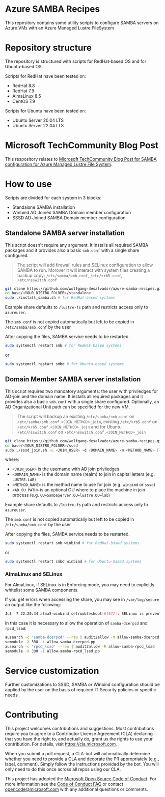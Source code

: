 # Azure SAMBA Recipes
This repository contains some utility scripts to configure SAMBA servers on Azure VMs with an Azure Managed Lustre FileSystem

# Repository structure

The repository is structured with scripts for RedHat-based OS and for Ubuntu-based OS.

Scripts for RedHat have been tested on:

- RedHat 8.8
- RedHat 7.9
- AlmaLinux 8.5
- CentOS 7.9

Scripts for Ubuntu have been tested on:

- Ubuntu Server 20.04 LTS
- Ubuntu Server 22.04 LTS

# Microsoft TechCommunity Blog Post

This respository relates to [Microsoft TechCommunity Blog Post for SAMBA configuration for Azure Managed Lustre File System](https://techcommunity.microsoft.com/t5/blogs/blogworkflowpage/blog-id/AzureHighPerformanceComputingBlog/article-id/170).

# How to use

Scripts are divided for each system in 3 blocks:
- Standalone SAMBA installation
- Winbind AD Joined SAMBA Domain member configuration
- SSSD AD Joined SAMBA Domain member configuration

## Standalone SAMBA server installation

This script doesn't require any argument. It installs all required SAMBA packages and it provides also a basic `smb.conf` with a single share configured.

>The script will add firewall rules and SELinux configuration to allow SAMBA to run. Morover it will interact with system files creating a backup copy: `/etc/samba/smb.conf`, `/etc/krb5.conf`, `/etc/nsswitch.conf`

```bash
git clone https://github.com/wolfgang-desalvador/azure-samba-recipes.git
cd base/<YOUR_DISTRO_FOLDER>/standalone
sudo ./install_samba.sh # for RedHat-based systems
```

Example share defaults to `/lustre-fs` path and restricts access only to `azureuser`.

The `smb.conf` is not copied automatically but left to be copied in `/etc/samba/smb.conf` by the user

After copying the files, SAMBA service needs to be restarted.

```bash
sudo systemctl restart smb # for RedHat-based systems
```
or

```bash
sudo systemctl restart smbd # for Ubuntu-based systems
```

## Domain Member SAMBA server installation

This script requires two mandatory arguments: the user with priviledges for AD-join and the domain name. It installs all required packages and it provides also a basic `smb.conf` with a single share configured. Optionally, an AD Organizational Unit path can be specified for the new VM.

>The script will backup an existing `/etc/samba/smb.conf` on `/etc/samba/smb.conf.<JOIN_METHOD>_join`, existing `/etc/krb5.conf` on `/etc/krb5.conf.<JOIN_METHOD>_join` and for Ubuntu  `/etc/nsswitch.conf` on `/etc/nsswitch.conf.<JOIN_METHOD>_join`

```bash
git clone https://github.com/wolfgang-desalvador/azure-samba-recipes.git
cd base/<YOUR_DISTRO_FOLDER>/sssd
sudo ./sssd_join.sh -u <JOIN_USER> -d <DOMAIN_NAME> -m <METHOD_NAME> [-o <AD_OU_PATH>] # for RedHat-based systems
```
where:
- `<JOIN_USER>` is the username with AD join priviledges
- `<DOMAIN_NAME>` is the domain name (realm) to join in capital letters (e.g. `LUSTRE.LAB`) 
- `<METHOD_NAME>` is the method name to use for join (e.g. `winbind` or `sssd`) 
- `<AD_OU_PATH>` is an optional OU where to place the machine in join process (e.g. `OU=SambaServer,OU=lustre,OU=lab`)

Example share defaults to `/lustre-fs` path and restricts access only to `azureuser`.

The `smb.conf` is not copied automatically but left to be copied in `/etc/samba/smb.conf` by the user

After copying the files, SAMBA service needs to be restarted.

```bash
sudo systemctl restart smb winbind # for RedHat-based systems
```
or

```bash
sudo systemctl restart smbd winbind # for Ubuntu-based systems
```
### AlmaLinux and SELinux

For AlmaLinux, if SELinux is in Enforcing mode, you may need to explicitly whitelist some SAMBA components.

If you get errors when accessing the share, you may see in `/var/log/secure` an output like the following:

```bash
Jul  7 22:20:34 alma8-winbind setroubleshoot[64877]: SELinux is preventing /usr/libexec/samba/rpcd_lsad from using the setgid capability. For complete SELinux messages run: sealert -l a11c80ed-fdbd-4823-9855-fffcd21eb92d
```

In this case it is necessary to allow the operation of `samba-dcerpcd` and `rpcd_lsad`:

```bash
ausearch -c 'samba-dcerpcd' --raw | audit2allow -M allow-samba-dcerpcd
semodule -X 300 -i allow-samba-dcerpcd.pp
ausearch -c 'rpcd_lsad' --raw | audit2allow -M allow-samba-rpcd_lsad
semodule -X 300 -i allow-samba-rpcd_lsad.pp
```

# Service customization

Further customizations to SSSD, SAMBA or Winbind configuration should be applied by the user on the basis of required IT Security policies or specific needs

# Contributing
This project welcomes contributions and suggestions.  Most contributions require you to agree to a
Contributor License Agreement (CLA) declaring that you have the right to, and actually do, grant us
the rights to use your contribution. For details, visit https://cla.microsoft.com.

When you submit a pull request, a CLA-bot will automatically determine whether you need to provide
a CLA and decorate the PR appropriately (e.g., label, comment). Simply follow the instructions
provided by the bot. You will only need to do this once across all repos using our CLA.

This project has adopted the [Microsoft Open Source Code of Conduct](https://opensource.microsoft.com/codeofconduct/).
For more information see the [Code of Conduct FAQ](https://opensource.microsoft.com/codeofconduct/faq/) or
contact [opencode@microsoft.com](mailto:opencode@microsoft.com) with any additional questions or comments.


